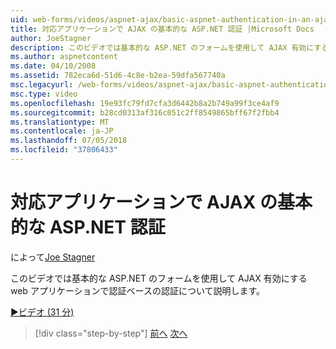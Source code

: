 ```yaml
---
uid: web-forms/videos/aspnet-ajax/basic-aspnet-authentication-in-an-ajax-enabled-application
title: 対応アプリケーションで AJAX の基本的な ASP.NET 認証 |Microsoft Docs
author: JoeStagner
description: このビデオでは基本的な ASP.NET のフォームを使用して AJAX 有効にする web アプリケーションで認証ベースの認証について説明します。
ms.author: aspnetcontent
ms.date: 04/10/2008
ms.assetid: 782eca6d-51d6-4c8e-b2ea-59dfa567740a
msc.legacyurl: /web-forms/videos/aspnet-ajax/basic-aspnet-authentication-in-an-ajax-enabled-application
msc.type: video
ms.openlocfilehash: 19e93fc79fd7cfa3d6442b8a2b749a99f3ce4af9
ms.sourcegitcommit: b28cd0313af316c051c2ff8549865bff67f2fbb4
ms.translationtype: MT
ms.contentlocale: ja-JP
ms.lasthandoff: 07/05/2018
ms.locfileid: "37806433"
---
```

<a name="basic-aspnet-authentication-in-an-ajax-enabled-application"></a>対応アプリケーションで AJAX の基本的な ASP.NET 認証
====================
によって[Joe Stagner](https://github.com/JoeStagner)

このビデオでは基本的な ASP.NET のフォームを使用して AJAX 有効にする web アプリケーションで認証ベースの認証について説明します。

[&#9654;ビデオ (31 分)](https://channel9.msdn.com/Blogs/ASP-NET-Site-Videos/basic-aspnet-authentication-in-an-ajax-enabled-application)

> [!div class="step-by-step"]
> [前へ](implement-infinite-data-patterns-in-ajax.md)
> [次へ](how-to-dynamically-change-css-using-the-aspnet-ajax-updatepanel.md)
